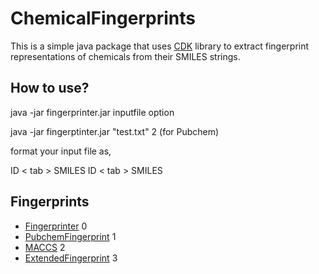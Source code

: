 # ChemicalFingerprints


This is a simple java package that uses [CDK](https://cdk.github.io/) library to extract fingerprint representations of chemicals from their SMILES strings.

## How to use?

java -jar fingerprinter.jar inputfile option

java -jar fingerptinter.jar "test.txt" 2 (for Pubchem) 

format your input file as,

ID < tab > SMILES
ID < tab > SMILES


## Fingerprints
*  [Fingerprinter](https://cdk.github.io/)  0
*  [PubchemFingerprint](https://cdk.github.io/) 1
*  [MACCS](https://cdk.github.io/) 2
*  [ExtendedFingerprint](https://cdk.github.io/) 3
